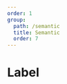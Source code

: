 ```yaml
---
order: 1
group:
  path: /semantic
  title: Semantic
  order: 7
---
```


# Label

<code src="./_demo.tsx"
  title='测试Semantic中基础组件Label'
  desc='使用自动配置查看效果'
  defaultShowCode=true
/>
